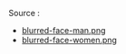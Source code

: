 Source :
<ul>
  <li><a href="https://en.kapanlagi.com/korea/results-of-editing-15-wedding-book-photos-of-handsome-korean-actors-making-you-more-infatuated-manifesting-first-who-knows-it-might-come-true.html">blurred-face-man.png</a></li>
  <li><a href="
https://in.pinterest.com/pin/832180837418025861/">blurred-face-women.png</a></li>
</ul>